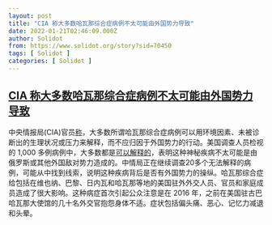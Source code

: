 ```yaml
---
layout: post
title: "CIA 称大多数哈瓦那综合症病例不太可能由外国势力导致"
date: 2022-01-21T02:46:09.000Z
author: Solidot
from: https://www.solidot.org/story?sid=70450
tags: [ Solidot ]
categories: [ Solidot ]
---
```

<!--1642733169000-->
[CIA 称大多数哈瓦那综合症病例不太可能由外国势力导致](https://www.solidot.org/story?sid=70450)
------

<div>
中央情报局(CIA)官员<a href="https://www.nytimes.com/2022/01/20/us/politics/havana-syndrome-cia-report.html">称</a>，大多数所谓哈瓦那综合症病例可以用环境因素、未被诊断出的生理状况或压力来解释，而不应归因于外国势力的行动。美国调查人员检视的 1,000 多例病例中，大多数都是<a href="https://cn.reuters.com/article/nyt-us-cia-havana-syndrome-0120-idCNKBS2JU0TV?il=0">可以解释的</a>，表明这种神秘疾病不太可能是由俄罗斯或其他外国敌对势力造成的。中情局正在继续调查20多个无法解释的病例，可能从中找到线索，说明这种疾病背后是否有外国势力的操纵。哈瓦那综合症给包括在维也纳、巴黎、日内瓦和哈瓦那等地的美国驻外外交人员、官员和家庭成员造成了很大影响。这种病症首次引起公众注意是在 2016 年，之前在美国驻古巴哈瓦那大使馆的几十名外交官抱怨身体不适。症状包括偏头痛、恶心、记忆力减退和头晕。
</div>

